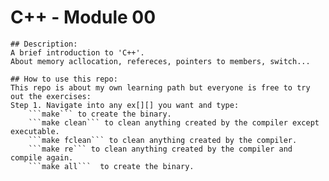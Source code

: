 # C++ - Module 00



	## Description:
	A brief introduction to 'C++'.
	About memory acllocation, refereces, pointers to members, switch...

	## How to use this repo:
	This repo is about my own learning path but everyone is free to try out the exercises:
	Step 1. Navigate into any ex[][] you want and type:
		```make``` to create the binary.
		```make clean``` to clean anything created by the compiler except executable.
		```make fclean``` to clean anything created by the compiler. 
		```make re``` to clean anything created by the compiler and compile again.
		```make all```  to create the binary.



